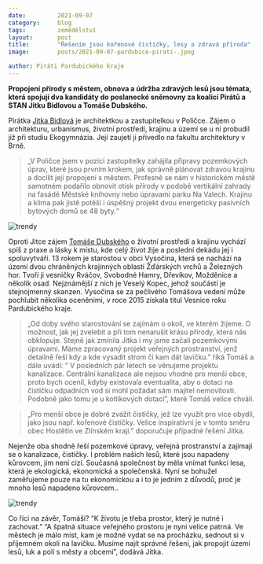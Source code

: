 ```yaml
---
date:         2021-09-07
category:     blog
tags:         zemědělství 
layout:       post
title:        "Řešením jsou kořenové čističky, lesy a zdravá příroda"
image:        posts/2021-09-07-pardubice-pirati-.jpeg

author: Piráti Pardubického kraje
---  
```


**Propojení přírody s městem, obnova a údržba zdravých lesů jsou témata, která spojují dva kandidáty do poslanecké sněmovny za koalici Pirátů a STAN Jitku Bidlovou a Tomáše Dubského.**

Pirátka [Jitka Bidlová](https://www.piratiastarostove.cz/kandidati/ing-arch-jitka-bidlova-phd/) je architektkou a zastupitelkou v Poličce. Zájem o architekturu, urbanismus, životní prostředí, krajinu a území se u ní probudil již při studiu Ekogymnázia. Její zaujetí ji přivedlo na fakultu architektury v Brně.

> „V Poličce jsem v pozici zastupitelky zahájila přípravy pozemkových úprav, které jsou prvním krokem, jak správně plánovat zdravou krajinu a docílit její propojení s městem. Profesně se nám v historickém městě samotném podařilo obnovit otisk přírody v podobě vertikální zahrady na fasádě Městské knihovny nebo úpravami parku Na Valech. Krajinu a klima pak jistě potěší i úspěšný projekt dvou energeticky pasivních bytových domů se 48 byty.“

![trendy](https://pardubicky.pirati.cz/assets/2749e7-c458dfb306a026fd3f8bb7ddf53f9144b2600b858f1286d5b3aeea7f4d14f651.jpg)

Oproti Jitce zájem [Tomáše Dubského](https://www.piratiastarostove.cz/kandidati/tomas-dubsky/) o životní prostředí a krajinu vychází spíš z praxe a lásky k místu, kde celý život žije a poslední dekádu jej i spoluvytváří. 13 rokem je starostou v obci Vysočina, která se nachází na území dvou chráněných krajinných oblastí Žďárských vrchů a Železných hor. Tvoří ji vesničky Rváčov, Svobodné Hamry, Dřevíkov, Možděnice a několik osad. Nejznámější z nich je Veselý Kopec, jehož součástí je stejnojmenný skanzen. Vysočina se za pečlivého Tomášova vedení může pochlubit několika oceněními, v roce 2015 získala titul Vesnice roku Pardubického kraje.

> „Od doby svého starostování se zajímám o okolí, ve kterém žijeme. O možnost, jak jej zvelebit a při tom nenarušit krásu přírody, která nás obklopuje. Stejně jak zmínila Jitka i my jsme začali pozemkovými úpravami. Máme zpracovaný projekt veřejných prostranství, jenž detailně řeší kdy a kde vysadit strom či kam dát lavičku.” říká Tomáš a dále uvádí: “ V posledních pár letech se věnujeme projektu kanalizace. Centrální kanalizace ale nejsou vhodné pro menší obce, proto bych ocenil, kdyby existovala eventualita, aby o dotaci na čističku odpadních vod si mohl požádat sám majitel nemovitosti. Podobně jako tomu je u kotlíkových dotací”, které Tomáš velice chválí.

> „Pro menší obce je dobré zvážit čističky, jež lze využít pro více obydlí, jako jsou např. kořenové čističky. Velice inspirativní je v tomto směru obec Hostětín ve Zlínském kraji.” doporučuje případné řešení Jitka.

Nejenže oba shodně řeší pozemkové úpravy, veřejná prostranství a zajímají se o kanalizace, čističky. I problém našich lesů, které jsou napadeny kůrovcem, jim není cizí. Současná společnost by měla vnímat funkci lesa, která je ekologická, ekonomická a společenská. Nyní se bohužel zaměřujeme pouze na tu ekonomickou a i to je jedním z důvodů, proč je mnoho lesů napadeno kůrovcem..

![trendy](https://pardubicky.pirati.cz/assets/b69184-3b948c4fb6ae2c5bf08e9ff27df58a5ec4349b6373f0571dd96f8ebbbcfc5be0.jpg)

Co říci na závěr, Tomáši? “K životu je třeba prostor, který je nutné i zachovat.” “A špatná situace veřejného prostoru je nyní velice patrná. Ve městech je málo míst, kam je možné vydat se na procházku, sednout si v příjemném okolí na lavičku. Musíme najít správné řešení, jak propojit území lesů, luk a polí s městy a obcemi”, dodává Jitka.